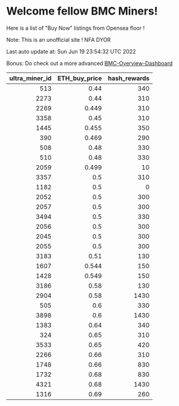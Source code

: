 # Welcome fellow BMC Miners!
Here is a list of "Buy Now" listings from Opensea floor !

Note: This is an unofficial site ! NFA DYOR

Last auto update at: Sun Jun 19 23:54:32 UTC 2022

Bonus: Do check out a more advanced [BMC-Overview-Dashboard](https://dune.com/defifunk/BMC-Overview-Dashboard)


|   ultra_miner_id |   ETH_buy_price |   hash_rewards |
|-----------------:|----------------:|---------------:|
|              513 |           0.44  |            340 |
|             2273 |           0.44  |            310 |
|             2269 |           0.449 |            310 |
|             3358 |           0.45  |            310 |
|             1445 |           0.455 |            350 |
|              390 |           0.469 |            290 |
|              508 |           0.48  |            330 |
|              510 |           0.48  |            330 |
|             2059 |           0.499 |             10 |
|             3357 |           0.5   |            310 |
|             1182 |           0.5   |              0 |
|             2052 |           0.5   |            300 |
|             2057 |           0.5   |            300 |
|             3494 |           0.5   |            330 |
|             2056 |           0.5   |            300 |
|             2045 |           0.5   |            300 |
|             2055 |           0.5   |            300 |
|             3183 |           0.51  |            130 |
|             1607 |           0.544 |            150 |
|             1428 |           0.549 |            150 |
|             3186 |           0.58  |            130 |
|             2904 |           0.58  |           1430 |
|              505 |           0.6   |            330 |
|             3898 |           0.6   |           1430 |
|             1383 |           0.64  |            340 |
|              324 |           0.65  |            310 |
|             3533 |           0.65  |            420 |
|             2266 |           0.66  |            310 |
|             1748 |           0.66  |            830 |
|             1732 |           0.68  |            830 |
|             4321 |           0.68  |           1430 |
|             1316 |           0.69  |            260 |